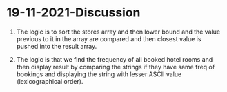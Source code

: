 # 19-11-2021-Discussion

1. The logic is to sort the stores array and then lower bound and the value previous to it in the array are compared and then closest value is pushed into the result array.

2. The logic is that we find the frequency of all booked hotel rooms and then display result by comparing the strings if they have same freq of bookings and displaying the string
with lesser ASCII value (lexicographical order).
